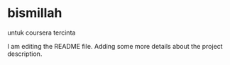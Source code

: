 # bismillah
untuk coursera tercinta

I am editing the README file. Adding some more details about the project description.
